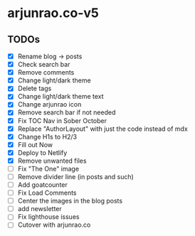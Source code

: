 # arjunrao.co-v5

## TODOs

- [x] Rename blog -> posts
- [x] Check search bar
- [x] Remove comments
- [x] Change light/dark theme
- [x] Delete tags
- [x] Change light/dark theme text
- [x] Change arjunrao icon
- [x] Remove search bar if not needed
- [x] Fix TOC Nav in Sober October
- [x] Replace "AuthorLayout" with just the code instead of mdx
- [x] Change H1s to H2/3
- [x] Fill out Now
- [x] Deploy to Netlify
- [x] Remove unwanted files
- [ ] Fix "The One" image
- [ ] Remove divider line (in posts and such)
- [ ] Add goatcounter
- [ ] Fix Load Comments
- [ ] Center the images in the blog posts
- [ ] add newsletter
- [ ] Fix lighthouse issues
- [ ] Cutover with arjunrao.co
